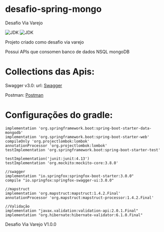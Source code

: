 # desafio-spring-mongo
Desafio Via Varejo

![JDK](https://camo.githubusercontent.com/834209b2982522a628496ba03e4e197320fb8dd45c359e923a826bc9bc8babe0/68747470733a2f2f696d672e736869656c64732e696f2f62616467652f6a646b2d382d6c69676874677261792e737667)
![JDK](https://camo.githubusercontent.com/e6e29c92ba28b45b5571f94a37f22ca54f5b87ee2728f375cb0315953b56c299/68747470733a2f2f696d672e736869656c64732e696f2f62616467652f746f6f6c2d677261646c652d626c75652e737667)

Projeto criado como desafio via varejo

Possui APIs que consomen banco de dados NSQL mongoDB

# Collections das Apis: 
Swagger v3.0: url: [Swagger](http://localhost:8080/swagger-ui/index.html)

Postman: [Postman](https://github.com/paullooabreu/desafio-spring-mongo-/blob/main/via-varejo.postman_collection.json)

# Configurações do gradle:

    implementation 'org.springframework.boot:spring-boot-starter-data-mongodb'
    implementation 'org.springframework.boot:spring-boot-starter-web'
    compileOnly 'org.projectlombok:lombok'
    annotationProcessor 'org.projectlombok:lombok'
    testImplementation 'org.springframework.boot:spring-boot-starter-test'

    testImplementation('junit:junit:4.13')
    testImplementation 'org.mockito:mockito-core:3.8.0'

    //swagger
    implementation "io.springfox:springfox-boot-starter:3.0.0"
    compile "io.springfox:springfox-swagger-ui:3.0.0"

    //mapstruct
    implementation 'org.mapstruct:mapstruct:1.4.2.Final'
    annotationProcessor 'org.mapstruct:mapstruct-processor:1.4.2.Final'

    //Validação
    implementation "javax.validation:validation-api:2.0.1.Final"
    implementation "org.hibernate:hibernate-validator:6.1.0.Final"

Desafio Via Varejo V1.0.0
